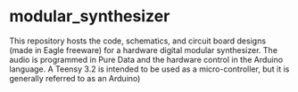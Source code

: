# modular_synthesizer

This repository hosts the code, schematics, and circuit board designs (made in Eagle freeware) for a hardware digital modular synthesizer. The audio is programmed in Pure Data and the hardware control in the Arduino language. A Teensy 3.2 is intended to be used as a micro-controller, but it is generally referred to as an Arduino)
